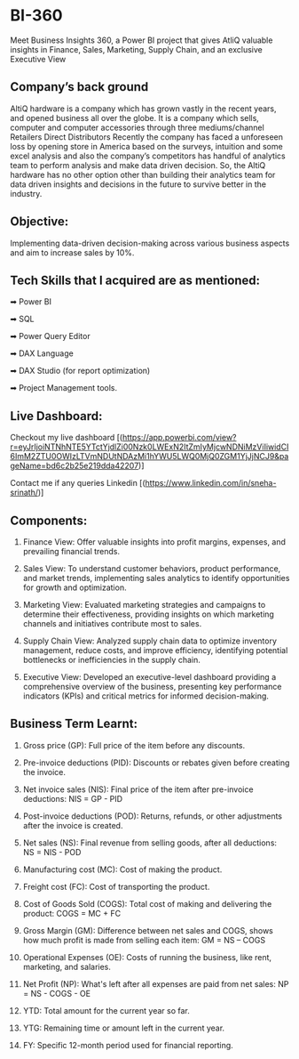 # BI-360
Meet Business Insights 360, a Power BI project that gives AtliQ valuable insights in Finance, Sales, Marketing, Supply Chain, and an exclusive Executive View
## Company’s back ground
AltiQ hardware is a company which has grown vastly in the recent years, and opened business all over the globe.
It is a company which sells, computer and computer accessories through three mediums/channel
Retailers
Direct
Distributors
Recently the company has faced a unforeseen loss by opening store in America based on the surveys, intuition and some excel analysis and also the company’s competitors has handful of analytics team to perform analysis and make data driven decision. So, the AltiQ hardware has no other option other than building their analytics team for data driven insights and decisions in the future to survive better in the industry.

## Objective:
Implementing data-driven decision-making across various business aspects and aim to increase sales by 10%.


## Tech Skills that I acquired are as mentioned:

➡ Power BI 

➡ SQL 

➡ Power Query Editor 

➡ DAX Language 

➡ DAX Studio (for report optimization) 

➡ Project Management tools.

## Live Dashboard:
Checkout my live dashboard [(https://app.powerbi.com/view?r=eyJrIjoiNTNhNTE5YTctYjdlZi00Nzk0LWExN2ItZmIyMjcwNDNiMzViIiwidCI6ImM2ZTU0OWIzLTVmNDUtNDAzMi1hYWU5LWQ0MjQ0ZGM1YjJjNCJ9&pageName=bd6c2b25e219dda42207)]

Contact me if any queries Linkedin [(https://www.linkedin.com/in/sneha-srinath/)]

## Components:
1. Finance View: Offer valuable insights into profit margins, expenses, and prevailing financial trends.

2. Sales View: To understand customer behaviors, product performance, and market trends, implementing sales analytics to identify opportunities for growth and optimization.

3. Marketing View: Evaluated marketing strategies and campaigns to determine their effectiveness, providing insights on which marketing channels and initiatives contribute most to sales.

4. Supply Chain View: Analyzed supply chain data to optimize inventory management, reduce costs, and improve efficiency, identifying potential bottlenecks or inefficiencies in the supply chain.

5. Executive View: Developed an executive-level dashboard providing a comprehensive overview of the business, presenting key performance indicators (KPIs) and critical metrics for informed decision-making.

## Business Term Learnt:

1. Gross price (GP): Full price of the item before any discounts.

2. Pre-invoice deductions (PID): Discounts or rebates given before creating the invoice.

3. Net invoice sales (NIS): Final price of the item after pre-invoice deductions: NIS = GP - PID

4. Post-invoice deductions (POD): Returns, refunds, or other adjustments after the invoice is created.

5. Net sales (NS): Final revenue from selling goods, after all deductions: NS = NIS - POD

6. Manufacturing cost (MC): Cost of making the product.

7. Freight cost (FC): Cost of transporting the product.

8. Cost of Goods Sold (COGS): Total cost of making and delivering the product: COGS = MC + FC

9. Gross Margin (GM): Difference between net sales and COGS, shows how much profit is made from selling each item: GM = NS – COGS

10. Operational Expenses (OE): Costs of running the business, like rent, marketing, and salaries.

11. Net Profit (NP): What's left after all expenses are paid from net sales: NP = NS - COGS - OE

12. YTD: Total amount for the current year so far.

13. YTG: Remaining time or amount left in the current year.

14. FY: Specific 12-month period used for financial reporting.
